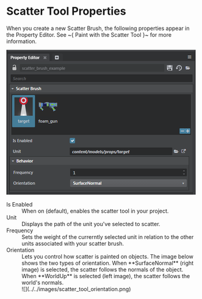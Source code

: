 # Scatter Tool Properties

When you create a new Scatter Brush, the following properties appear in the Property Editor. See ~{ Paint with the Scatter Tool }~ for more information.

![](../../images/scatter_brush_property_ed.png) </dd>


<dl>

<dt>Is Enabled</dt>

<dd>When on (default), enables the scatter tool in your project. </dd>

<dt>Unit</dt>

<dd>Displays the path of the unit you've selected to scatter.</dd>

<dt>Frequency</dt>

<dd>Sets the weight of the currerntly selected unit in relation to the other units associated with your scatter brush.</dd>


<dt>Orientation</dt>

<dd>Lets you control how scatter is painted on objects. The image below shows the two types of orientation. When **SurfaceNormal** (right image) is selected, the scatter follows the normals of the object. When **WorldUp** is selected (left image), the scatter follows the world's normals.
<br>
![](../../images/scatter_tool_orientation.png) </dd>
